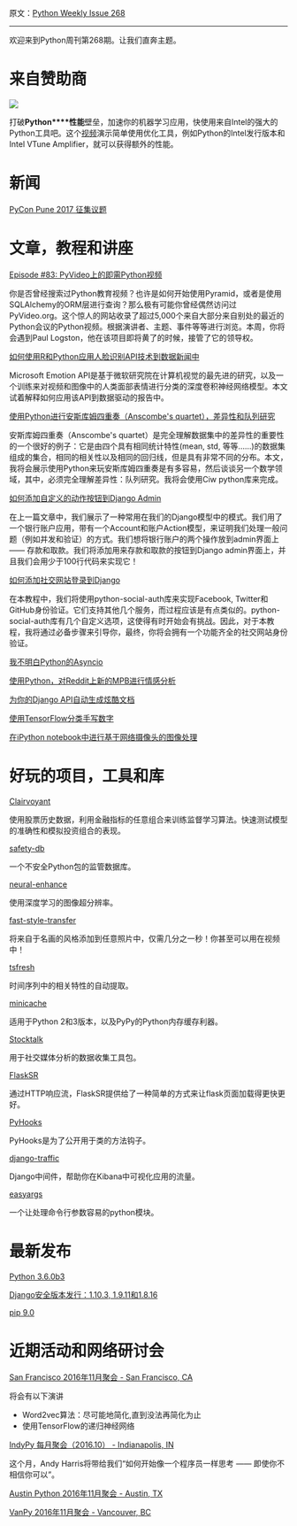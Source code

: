 原文：[Python Weekly Issue 268](http://eepurl.com/cmXU6X)

---

欢迎来到Python周刊第268期。让我们直奔主题。
  
# 来自赞助商 

[![](https://gallery.mailchimp.com/e2e180baf855ac797ef407fc7/images/b1a844b2-fee2-4dd3-b56c-341147f4c21b.png)](https://software.intel.com/en-us/intel-sdp-home)

打破**Python****性能**壁垒，加速你的机器学习应用，快使用来自Intel的强大的Python工具吧。这个[视频](https://software.intel.com/en-us/videos/remove-python-performance-barriers-for-machine-learning)演示简单使用优化工具，例如Python的Intel发行版本和Intel VTune Amplifier，就可以获得额外的性能。
  
  
# 新闻 
  
[PyCon Pune 2017 征集议题](https://pyconpune.talkfunnel.com/2017/)  
  
  
# 文章，教程和讲座  
  
[Episode #83: PyVideo上的即需Python视频](https://talkpython.fm/episodes/show/83/python-videos-on-demand-at-pyvideo)  

你是否曾经搜索过Python教育视频？也许是如何开始使用Pyramid，或者是使用SQLAlchemy的ORM层进行查询？那么极有可能你曾经偶然访问过PyVideo.org。这个惊人的网站收录了超过5,000个来自大部分来自别处的最近的Python会议的Python视频。根据演讲者、主题、事件等等进行浏览。本周，你将会遇到Paul Logston，他在该项目即将黄了的时候，接管了它的领导权。
  
[如何使用R和Python应用人脸识别API技术到数据新闻中](https://benheubl.github.io/data%20analysis/fr/)  

Microsoft Emotion API是基于微软研究院在计算机视觉的最先进的研究，以及一个训练来对视频和图像中的人类面部表情进行分类的深度卷积神经网络模型。本文试着解释如何应用该API到数据驱动的报告中。
  
[使用Python进行安斯库姆四重奏（Anscombe's quartet），差异性和队列研究](http://vknight.org/unpeudemath/mathematics/2016/10/29/anscombes-quartet-variability-and-ciw.html)  

安斯库姆四重奏（Anscombe's quartet）是完全理解数据集中的差异性的重要性的一个很好的例子：它是由四个具有相同统计特性(mean, std, 等等……)的数据集组成的集合，相同的相关性以及相同的回归线，但是具有非常不同的分布。本文，我将会展示使用Python来玩安斯库姆四重奏是有多容易，然后谈谈另一个数学领域，其中，必须完全理解差异性：队列研究。我将会使用Ciw python库来完成。
  
[如何添加自定义的动作按钮到Django Admin](https://medium.com/@hakibenita/how-to-add-custom-action-buttons-to-django-admin-8d266f5b0d41)  

在上一篇文章中，我们展示了一种常用在我们的Django模型中的模式。我们用了一个银行账户应用，带有一个Account和账户Action模型，来证明我们处理一般问题（例如并发和验证）的方式。我们想将银行账户的两个操作放到admin界面上 —— 存款和取款。我们将添加用来存款和取款的按钮到Django admin界面上，并且我们会用少于100行代码来实现它！
  
[如何添加社交网站登录到Django](https://simpleisbetterthancomplex.com/tutorial/2016/10/24/how-to-add-social-login-to-django.html)  

在本教程中，我们将使用python-social-auth库来实现Facebook, Twitter和GitHub身份验证。它们支持其他几个服务，而过程应该是有点类似的。python-social-auth库有几个自定义选项，这使得有时开始会有挑战。因此，对于本教程，我将通过必备步骤来引导你，最终，你将会拥有一个功能齐全的社交网站身份验证。
  
[我不明白Python的Asyncio](http://lucumr.pocoo.org/2016/10/30/i-dont-understand-asyncio/)  
  
[使用Python，对Reddit上新的MPB进行情感分析](https://nbviewer.jupyter.org/github/knowsuchagency/mpb-sentiment-analysis-example/blob/master/index.ipynb)  
  
[为你的Django API自动生成炫酷文档](http://hirelofty.com/blog/auto-generate-swagger-docs-your-django-api/)  
  
[使用TensorFlow分类手写数字](http://blog.yhat.com/posts/handwriting-classifier-updated.html)  
  
[在iPython notebook中进行基于网络摄像头的图像处理](https://medium.com/@neotheicebird/webcam-based-image-processing-in-ipython-notebooks-47c75a022514)  
  
  
# 好玩的项目，工具和库   
  
[Clairvoyant](https://github.com/anfederico/Clairvoyant)

使用股票历史数据，利用金融指标的任意组合来训练监督学习算法。快速测试模型的准确性和模拟投资组合的表现。
  
[safety-db](https://github.com/pyupio/safety-db)  

一个不安全Python包的监管数据库。
  
[neural-enhance](https://github.com/alexjc/neural-enhance) 

使用深度学习的图像超分辨率。
  
[fast-style-transfer](https://github.com/lengstrom/fast-style-transfer)  

将来自于名画的风格添加到任意照片中，仅需几分之一秒！你甚至可以用在视频中！
  
[tsfresh](https://github.com/blue-yonder/tsfresh) 

时间序列中的相关特性的自动提取。
  
[minicache](https://github.com/duboviy/minicache)  

适用于Python 2和3版本，以及PyPy的Python内存缓存利器。
  
[Stocktalk](https://github.com/anfederico/Stocktalk)  

用于社交媒体分析的数据收集工具包。
  
[FlaskSR](https://github.com/arpitbbhayani/flasksr) 

通过HTTP响应流，FlaskSR提供给了一种简单的方式来让flask页面加载得更快更好。
  
[PyHooks](https://github.com/Shir0kamii/pyhooks)  

PyHooks是为了公开用于类的方法钩子。 
  
[django-traffic](https://github.com/koslibpro/django-traffic/)  

Django中间件，帮助你在Kibana中可视化应用的流量。
  
[easyargs](https://github.com/stedmeister/easyargs)

一个让处理命令行参数容易的python模块。
  
  
# 最新发布
  
[Python 3.6.0b3](https://www.python.org/downloads/release/python-360b3/)  
  
[Django安全版本发行：1.10.3, 1.9.11和1.8.16](https://www.djangoproject.com/weblog/2016/nov/01/security-releases/)  
  
[pip 9.0](https://pip.pypa.io/en/stable/news/)  
  
  
# 近期活动和网络研讨会 
  
[San Francisco 2016年11月聚会 - San Francisco, CA](https://www.meetup.com/sfpython/events/234998005/)  

将会有以下演讲

  * Word2vec算法：尽可能地简化,直到没法再简化为止
  * 使用TensorFlow的递归神经网络

  
[IndyPy 每月聚会（2016.10） - Indianapolis, IN](https://www.meetup.com/indypy/events/228228293/)  

这个月，Andy Harris将带给我们“如何开始像一个程序员一样思考 —— 即使你不相信你可以”。
  
[Austin Python 2016年11月聚会 - Austin, TX](https://www.meetup.com/austinpython/events/232001931/)  
  
[VanPy 2016年11月聚会 - Vancouver, BC](https://www.meetup.com/vanpyz/events/234427836/)  